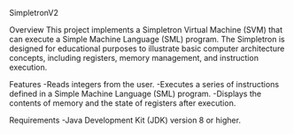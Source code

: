 SimpletronV2

Overview
This project implements a Simpletron Virtual Machine (SVM) that can execute a Simple Machine Language (SML) program. The Simpletron is designed for educational purposes to illustrate basic computer architecture concepts, including registers, memory management, and instruction execution.

Features
-Reads integers from the user.
-Executes a series of instructions defined in a Simple Machine Language (SML) program.
-Displays the contents of memory and the state of registers after execution.

Requirements
-Java Development Kit (JDK) version 8 or higher.
